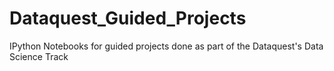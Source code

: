 # Dataquest_Guided_Projects
IPython Notebooks for guided projects done as part of the Dataquest's Data Science Track
